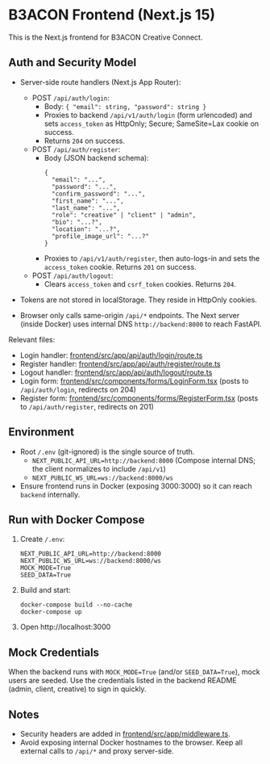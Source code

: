 # B3ACON Frontend (Next.js 15)

This is the Next.js frontend for B3ACON Creative Connect.

## Auth and Security Model

- Server-side route handlers (Next.js App Router):
  - POST `/api/auth/login`:
    - Body: `{ "email": string, "password": string }`
    - Proxies to backend `/api/v1/auth/login` (form urlencoded) and sets `access_token` as HttpOnly; Secure; SameSite=Lax cookie on success.
    - Returns `204` on success.
  - POST `/api/auth/register`:
    - Body (JSON backend schema):
      ```
      {
        "email": "...",
        "password": "...",
        "confirm_password": "...",
        "first_name": "...",
        "last_name": "...",
        "role": "creative" | "client" | "admin",
        "bio": "...?",
        "location": "...?",
        "profile_image_url": "...?"
      }
      ```
    - Proxies to `/api/v1/auth/register`, then auto-logs-in and sets the `access_token` cookie. Returns `201` on success.
  - POST `/api/auth/logout`:
    - Clears `access_token` and `csrf_token` cookies. Returns `204`.

- Tokens are not stored in localStorage. They reside in HttpOnly cookies.
- Browser only calls same-origin `/api/*` endpoints. The Next server (inside Docker) uses internal DNS `http://backend:8000` to reach FastAPI.

Relevant files:
- Login handler: [frontend/src/app/api/auth/login/route.ts](frontend/src/app/api/auth/login/route.ts:1)
- Register handler: [frontend/src/app/api/auth/register/route.ts](frontend/src/app/api/auth/register/route.ts:1)
- Logout handler: [frontend/src/app/api/auth/logout/route.ts](frontend/src/app/api/auth/logout/route.ts:1)
- Login form: [frontend/src/components/forms/LoginForm.tsx](frontend/src/components/forms/LoginForm.tsx:1) (posts to `/api/auth/login`, redirects on 204)
- Register form: [frontend/src/components/forms/RegisterForm.tsx](frontend/src/components/forms/RegisterForm.tsx:1) (posts to `/api/auth/register`, redirects on 201)

## Environment

- Root `/.env` (git-ignored) is the single source of truth.
  - `NEXT_PUBLIC_API_URL=http://backend:8000` (Compose internal DNS; the client normalizes to include `/api/v1`)
  - `NEXT_PUBLIC_WS_URL=ws://backend:8000/ws`
- Ensure frontend runs in Docker (exposing 3000:3000) so it can reach `backend` internally.

## Run with Docker Compose

1. Create `/.env`:
   ```
   NEXT_PUBLIC_API_URL=http://backend:8000
   NEXT_PUBLIC_WS_URL=ws://backend:8000/ws
   MOCK_MODE=True
   SEED_DATA=True
   ```
2. Build and start:
   ```
   docker-compose build --no-cache
   docker-compose up
   ```
3. Open http://localhost:3000

## Mock Credentials

When the backend runs with `MOCK_MODE=True` (and/or `SEED_DATA=True`), mock users are seeded. Use the credentials listed in the backend README (admin, client, creative) to sign in quickly.

## Notes

- Security headers are added in [frontend/src/app/middleware.ts](frontend/src/app/middleware.ts:1).
- Avoid exposing internal Docker hostnames to the browser. Keep all external calls to `/api/*` and proxy server-side.
